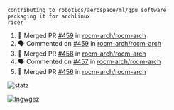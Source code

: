```
contributing to robotics/aerospace/ml/gpu software
packaging it for archlinux
ricer
```

<!--START_SECTION:activity-->
1. 🎉 Merged PR [#459](https://github.com/rocm-arch/rocm-arch/pull/459) in [rocm-arch/rocm-arch](https://github.com/rocm-arch/rocm-arch)
2. 🗣 Commented on [#459](https://github.com/rocm-arch/rocm-arch/issues/459) in [rocm-arch/rocm-arch](https://github.com/rocm-arch/rocm-arch)
3. 🎉 Merged PR [#458](https://github.com/rocm-arch/rocm-arch/pull/458) in [rocm-arch/rocm-arch](https://github.com/rocm-arch/rocm-arch)
4. 🗣 Commented on [#457](https://github.com/rocm-arch/rocm-arch/issues/457) in [rocm-arch/rocm-arch](https://github.com/rocm-arch/rocm-arch)
5. 🎉 Merged PR [#456](https://github.com/rocm-arch/rocm-arch/pull/456) in [rocm-arch/rocm-arch](https://github.com/rocm-arch/rocm-arch)
<!--END_SECTION:activity-->


![statz](https://github-readme-stats.vercel.app/api?username=acxz&include_all_commits=true&show_icons=true)

[![lngwgez](https://github-readme-stats.vercel.app/api/top-langs/?username=acxz&layout=compact)](https://github.com/acxz/github-readme-stats)


<!--
**acxz/acxz** is a ✨ _special_ ✨ repository because its `README.md` (this file) appears on your GitHub profile.

Here are some ideas to get you started:

- 🔭 I’m currently working on ...
- 🌱 I’m currently learning ...
- 👯 I’m looking to collaborate on ...
- 🤔 I’m looking for help with ...
- 💬 Ask me about ...
- 📫 How to reach me: ...
- 😄 Pronouns: ...
- ⚡ Fun fact: ...
-->
